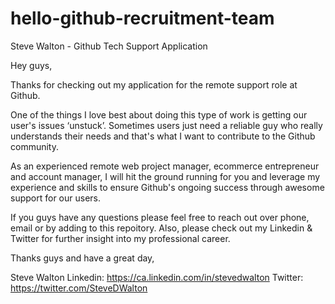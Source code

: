 # hello-github-recruitment-team
Steve Walton - Github Tech Support Application

Hey guys,

Thanks for checking out my application for the remote support role at Github.

One of the things I love best about doing this type of work is getting our user's issues ‘unstuck’. Sometimes users just need a reliable guy who really understands their needs and that's what I want to contribute to the Github community.

As an experienced remote web project manager, ecommerce entrepreneur and account manager, I will hit the ground running for you and leverage my experience and skills to ensure Github's ongoing success through awesome support for our users.

If you guys have any questions please feel free to reach out over phone, email or by adding to this repoitory. Also, please check out my Linkedin & Twitter for further insight into my professional career.

Thanks guys and have a great day,

Steve Walton
Linkedin: https://ca.linkedin.com/in/stevedwalton
Twitter: https://twitter.com/SteveDWalton
